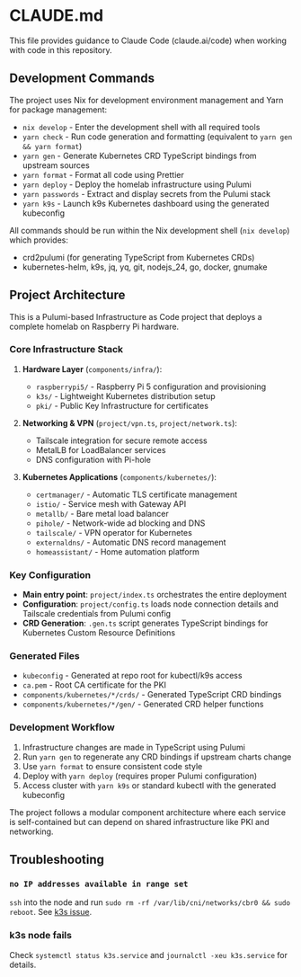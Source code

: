 # CLAUDE.md

This file provides guidance to Claude Code (claude.ai/code) when working with code in this repository.

## Development Commands

The project uses Nix for development environment management and Yarn for package management:

- `nix develop` - Enter the development shell with all required tools
- `yarn check` - Run code generation and formatting (equivalent to `yarn gen && yarn format`)
- `yarn gen` - Generate Kubernetes CRD TypeScript bindings from upstream sources
- `yarn format` - Format all code using Prettier
- `yarn deploy` - Deploy the homelab infrastructure using Pulumi
- `yarn passwords` - Extract and display secrets from the Pulumi stack
- `yarn k9s` - Launch k9s Kubernetes dashboard using the generated kubeconfig

All commands should be run within the Nix development shell (`nix develop`) which provides:

- crd2pulumi (for generating TypeScript from Kubernetes CRDs)
- kubernetes-helm, k9s, jq, yq, git, nodejs_24, go, docker, gnumake

## Project Architecture

This is a Pulumi-based Infrastructure as Code project that deploys a complete homelab on Raspberry Pi hardware.

### Core Infrastructure Stack

1. **Hardware Layer** (`components/infra/`):

    - `raspberrypi5/` - Raspberry Pi 5 configuration and provisioning
    - `k3s/` - Lightweight Kubernetes distribution setup
    - `pki/` - Public Key Infrastructure for certificates

2. **Networking & VPN** (`project/vpn.ts`, `project/network.ts`):

    - Tailscale integration for secure remote access
    - MetalLB for LoadBalancer services
    - DNS configuration with Pi-hole

3. **Kubernetes Applications** (`components/kubernetes/`):
    - `certmanager/` - Automatic TLS certificate management
    - `istio/` - Service mesh with Gateway API
    - `metallb/` - Bare metal load balancer
    - `pihole/` - Network-wide ad blocking and DNS
    - `tailscale/` - VPN operator for Kubernetes
    - `externaldns/` - Automatic DNS record management
    - `homeassistant/` - Home automation platform

### Key Configuration

- **Main entry point**: `project/index.ts` orchestrates the entire deployment
- **Configuration**: `project/config.ts` loads node connection details and Tailscale credentials from Pulumi config
- **CRD Generation**: `.gen.ts` script generates TypeScript bindings for Kubernetes Custom Resource Definitions

### Generated Files

- `kubeconfig` - Generated at repo root for kubectl/k9s access
- `ca.pem` - Root CA certificate for the PKI
- `components/kubernetes/*/crds/` - Generated TypeScript CRD bindings
- `components/kubernetes/*/gen/` - Generated CRD helper functions

### Development Workflow

1. Infrastructure changes are made in TypeScript using Pulumi
2. Run `yarn gen` to regenerate any CRD bindings if upstream charts change
3. Use `yarn format` to ensure consistent code style
4. Deploy with `yarn deploy` (requires proper Pulumi configuration)
5. Access cluster with `yarn k9s` or standard kubectl with the generated kubeconfig

The project follows a modular component architecture where each service is self-contained but can depend on shared infrastructure like PKI and networking.

## Troubleshooting

### `no IP addresses available in range set`

`ssh` into the node and run `sudo rm -rf /var/lib/cni/networks/cbr0 && sudo reboot`. See [k3s issue](https://github.com/k3s-io/k3s/issues/4682).

### k3s node fails

Check `systemctl status k3s.service` and `journalctl -xeu k3s.service` for details.
